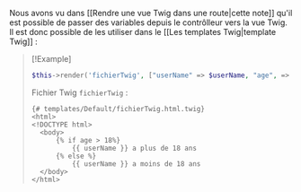 Nous avons vu dans [[Rendre une vue Twig dans une route|cette note]] qu'il est possible de passer des variables depuis le contrôlleur vers la vue Twig. Il est donc possible de les utiliser dans le [[Les templates Twig|template Twig]] :

> [!Example]
> ```php
> $this->render('fichierTwig', ["userName" => $userName, "age", => $age, "email" => $email])
> ```
> 
> Fichier Twig `fichierTwig` :
> ```twig
> {# templates/Default/fichierTwig.html.twig}
> <html>
> <!DOCTYPE html>
> 	<body>
> 		{% if age > 18%}
> 			{{ userName }} a plus de 18 ans
> 		{% else %}
> 			{{ userName }} a moins de 18 ans
> 	</body>
> </html>
> ```